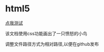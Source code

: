 # html5

[点我测试](https://lotuswalking.github.io/html5/)

该文档使用css功能画出了一只愤怒的小鸟

调整文件路径方式为相对路径,以便在github发布
